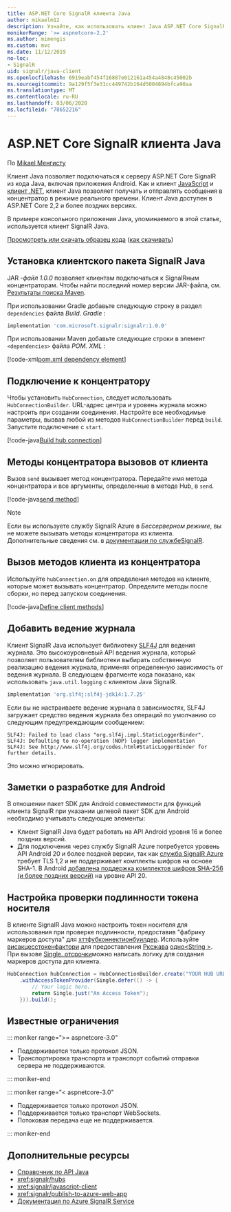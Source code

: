 ```yaml
---
title: ASP.NET Core SignalR клиента Java
author: mikaelm12
description: Узнайте, как использовать клиент Java ASP.NET Core SignalR.
monikerRange: '>= aspnetcore-2.2'
ms.author: mimengis
ms.custom: mvc
ms.date: 11/12/2019
no-loc:
- SignalR
uid: signalr/java-client
ms.openlocfilehash: 6919eabf454f16887e012161a454a4848c45002b
ms.sourcegitcommit: 9a129f5f3e31cc449742b164d5004894bfca90aa
ms.translationtype: MT
ms.contentlocale: ru-RU
ms.lasthandoff: 03/06/2020
ms.locfileid: "78652216"
---
```

# <a name="aspnet-core-opno-locsignalr-java-client"></a>ASP.NET Core SignalR клиента Java

По [Mikael Менгисту](https://twitter.com/MikaelM_12)

Клиент Java позволяет подключаться к серверу ASP.NET Core SignalR из кода Java, включая приложения Android. Как и клиент [JavaScript](xref:signalr/javascript-client) и [клиент .NET](xref:signalr/dotnet-client), клиент Java позволяет получать и отправлять сообщения в концентратор в режиме реального времени. Клиент Java доступен в ASP.NET Core 2,2 и более поздних версиях.

В примере консольного приложения Java, упоминаемого в этой статье, используется клиент SignalR Java.

[Просмотреть или скачать образец кода](https://github.com/dotnet/AspNetCore.Docs/tree/master/aspnetcore/signalr/java-client/sample) ([как скачивать](xref:index#how-to-download-a-sample))

## <a name="install-the-opno-locsignalr-java-client-package"></a>Установка клиентского пакета SignalR Java

JAR *-файл 1.0.0* позволяет клиентам подключаться к SignalRным концентраторам. Чтобы найти последний номер версии JAR-файла, см. [Результаты поиска Maven](https://search.maven.org/search?q=g:com.microsoft.signalr%20AND%20a:signalr).

При использовании Gradle добавьте следующую строку в раздел `dependencies` файла *Build. Gradle* :

```gradle
implementation 'com.microsoft.signalr:signalr:1.0.0'
```

При использовании Maven добавьте следующие строки в элемент `<dependencies>` файла *POM. XML* :

[!code-xml[pom.xml dependency element](java-client/sample/pom.xml?name=snippet_dependencyElement)]

## <a name="connect-to-a-hub"></a>Подключение к концентратору

Чтобы установить `HubConnection`, следует использовать `HubConnectionBuilder`. URL-адрес центра и уровень журнала можно настроить при создании соединения. Настройте все необходимые параметры, вызвав любой из методов `HubConnectionBuilder` перед `build`. Запустите подключение с `start`.

[!code-java[Build hub connection](java-client/sample/src/main/java/Chat.java?range=16-17)]

## <a name="call-hub-methods-from-client"></a>Методы концентратора вызовов от клиента

Вызов `send` вызывает метод концентратора. Передайте имя метода концентратора и все аргументы, определенные в методе Hub, в `send`.

[!code-java[send method](java-client/sample/src/main/java/Chat.java?range=28)]

> [!NOTE]
> Если вы используете службу SignalR Azure в *Бессерверном режиме*, вы не можете вызывать методы концентратора из клиента. Дополнительные сведения см. в [документации по службеSignalR](/azure/azure-signalr/signalr-concept-serverless-development-config).

## <a name="call-client-methods-from-hub"></a>Вызов методов клиента из концентратора

Используйте `hubConnection.on` для определения методов на клиенте, которые может вызывать концентратор. Определите методы после сборки, но перед запуском соединения.

[!code-java[Define client methods](java-client/sample/src/main/java/Chat.java?range=19-21)]

## <a name="add-logging"></a>Добавить ведение журнала

Клиент SignalR Java использует библиотеку [SLF4J](https://www.slf4j.org/) для ведения журнала. Это высокоуровневый API ведения журнала, который позволяет пользователям библиотеки выбирать собственную реализацию ведения журнала, применяя определенную зависимость от ведения журнала. В следующем фрагменте кода показано, как использовать `java.util.logging` с клиентом Java SignalR.

```gradle
implementation 'org.slf4j:slf4j-jdk14:1.7.25'
```

Если вы не настраиваете ведение журнала в зависимостях, SLF4J загружает средство ведения журнала без операций по умолчанию со следующим предупреждающим сообщением:

```
SLF4J: Failed to load class "org.slf4j.impl.StaticLoggerBinder".
SLF4J: Defaulting to no-operation (NOP) logger implementation
SLF4J: See http://www.slf4j.org/codes.html#StaticLoggerBinder for further details.
```

Это можно игнорировать.

## <a name="android-development-notes"></a>Заметки о разработке для Android

В отношении пакет SDK для Android совместимости для функций клиента SignalR при указании целевой пакет SDK для Android необходимо учитывать следующие элементы:

* Клиент SignalR Java будет работать на API Android уровня 16 и более поздних версий.
* Для подключения через службу SignalR Azure потребуется уровень API Android 20 и более поздней версии, так как [служба SignalR Azure](/azure/azure-signalr/signalr-overview) требует TLS 1,2 и не поддерживает комплекты шифров на основе SHA-1. В Android [добавлена поддержка комплектов шифров SHA-256 (и более поздних версий)](https://developer.android.com/reference/javax/net/ssl/SSLSocket) на уровне API 20.

## <a name="configure-bearer-token-authentication"></a>Настройка проверки подлинности токена носителя

В клиенте SignalR Java можно настроить токен носителя для использования при проверке подлинности, предоставив "фабрику маркеров доступа" для [хттфубконнектионбуилдер](/java/api/com.microsoft.signalr._http_hub_connection_builder?view=aspnet-signalr-java). Используйте [висакцесстокенфактори](/java/api/com.microsoft.signalr._http_hub_connection_builder.withaccesstokenprovider?view=aspnet-signalr-java#com_microsoft_signalr__http_hub_connection_builder_withAccessTokenProvider_Single_String__) для предоставления [Рксжава](https://github.com/ReactiveX/RxJava) [одно\<String >](https://reactivex.io/documentation/single.html). При вызове [Single. отсрочки](https://reactivex.io/RxJava/javadoc/io/reactivex/Single.html#defer-java.util.concurrent.Callable-)можно написать логику для создания маркеров доступа для клиента.

```java
HubConnection hubConnection = HubConnectionBuilder.create("YOUR HUB URL HERE")
    .withAccessTokenProvider(Single.defer(() -> {
        // Your logic here.
        return Single.just("An Access Token");
    })).build();
```

## <a name="known-limitations"></a>Известные ограничения

::: moniker range=">= aspnetcore-3.0"

* Поддерживается только протокол JSON.
* Транспортировка транспорта и транспорт событий отправки сервера не поддерживаются.

::: moniker-end

::: moniker range="< aspnetcore-3.0"

* Поддерживается только протокол JSON.
* Поддерживается только транспорт WebSockets.
* Потоковая передача еще не поддерживается.

::: moniker-end

## <a name="additional-resources"></a>Дополнительные ресурсы

* [Справочник по API Java](/java/api/com.microsoft.signalr?view=aspnet-signalr-java)
* <xref:signalr/hubs>
* <xref:signalr/javascript-client>
* <xref:signalr/publish-to-azure-web-app>
* [Документация по Azure SignalR Service](/azure/azure-signalr/signalr-concept-serverless-development-config)

